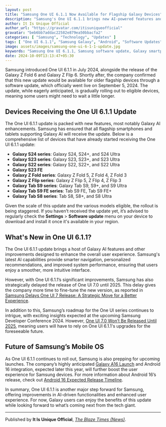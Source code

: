 ```yaml
---
layout: post
title: "Samsung One UI 6.1.1 Now Available for Flagship Galaxy Devices"
description: "Samsung's One UI 6.1.1 brings new AI-powered features and is now rolling out to eligible Galaxy smartphones and tablets. Check if your device is on the list."
author: It Is Unique Official
author_url: "https://gravatar.com/itisuniqueofficial"
gravatar: "beb6bb7addac22582e879ea50bbacfa2"
categories: [ "Samsung", "Technology", "Updates" ]
tags: [ "One UI 6.1.1", "Samsung Galaxy", "Android", "Software Updates" ]
image: assets/images/samsung-one-ui-6-1-1-update.jpg
keywords: "Samsung One UI 6.1.1, Samsung software update, Galaxy smartphones, Galaxy tablets, Samsung AI features"
date: 2024-10-09T13:13:47+05:30
---
```


Samsung introduced One UI 6.1.1 in July 2024, alongside the release of the Galaxy Z Fold 6 and Galaxy Z Flip 6. Shortly after, the company confirmed that this new update would be available for older flagship devices through a software update, which officially went live on September 5, 2024. The update, while eagerly anticipated, is gradually rolling out to eligible devices, meaning some users might need to wait a little longer.

## Devices Receiving the One UI 6.1.1 Update

The One UI 6.1.1 update is packed with new features, most notably Galaxy AI enhancements. Samsung has ensured that all flagship smartphones and tablets supporting Galaxy AI will receive the update. Below is a comprehensive list of devices that have already started receiving the One UI 6.1.1 update:

- **Galaxy S24 series**: Galaxy S24, S24+, and S24 Ultra  
- **Galaxy S23 series**: Galaxy S23, S23+, and S23 Ultra  
- **Galaxy S22 series**: Galaxy S22, S22+, and S22 Ultra  
- **Galaxy S23 FE**  
- **Galaxy Z Fold series**: Galaxy Z Fold 5, Z Fold 4, Z Fold 3  
- **Galaxy Z Flip series**: Galaxy Z Flip 5, Z Flip 4, Z Flip 3  
- **Galaxy Tab S9 series**: Galaxy Tab S9, S9+, and S9 Ultra  
- **Galaxy Tab S9 FE series**: Tab S9 FE, Tab S9 FE+  
- **Galaxy Tab S8 series**: Tab S8, S8+, and S8 Ultra  

Given the scale of this update and the various models eligible, the rollout is being staggered. If you haven’t received the update yet, it’s advised to regularly check the **Settings** > **Software update** menu on your device to download and install it once it's available in your region.

## What's New in One UI 6.1.1?

The One UI 6.1.1 update brings a host of Galaxy AI features and other improvements designed to enhance the overall user experience. Samsung's latest AI capabilities provide smarter navigation, personalized recommendations, and improved system performance, ensuring that users enjoy a smoother, more intuitive interface.

However, with One UI 6.1.1’s significant improvements, Samsung has also strategically delayed the release of One UI 7.0 until 2025. This delay gives the company more time to fine-tune the new version, as reported in [Samsung Delays One UI 7 Release: A Strategic Move for a Better Experience](https://www.theblazetimes.in/samsung-delays-one-ui-7-release-a-strategic-move-for-a-better-experience/).

In addition to this, Samsung’s roadmap for the One UI series continues to intrigue, with exciting insights expected at the upcoming Samsung Developer Conference 2024. However, [One UI 7.0 Won’t Be Released Until 2025](https://www.theblazetimes.in/samsung-developer-conference-2024-one-ui-7-0-wont-be-released-until-2025/), meaning users will have to rely on One UI 6.1.1's upgrades for the foreseeable future.

## Future of Samsung’s Mobile OS

As One UI 6.1.1 continues to roll out, Samsung is also prepping for upcoming launches. The company’s highly anticipated [Galaxy A16 Launch](https://news.theblazetimes.in/2024/10/samsung-galaxy-a16-set-for-launch-key-specifications-leaked.html) and Android 16 integration, expected later this year, will further boost the user experience for Samsung devices. For more information about Android 16’s release, check out [Android 16 Expected Release Timeline](https://www.theblazetimes.in/android-16-expected-release-timeline/).

In summary, One UI 6.1.1 is another major step forward for Samsung, offering improvements in AI-driven functionalities and enhanced user experience. For now, Galaxy users can enjoy the benefits of this update while looking forward to what’s coming next from the tech giant.

---

Published by **It Is Unique Official**, *[The Blaze Times (News)](https://news.theblazetimes.in)*.
